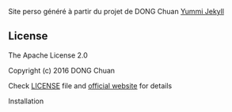 Site perso généré à partir du projet de DONG Chuan [Yummi Jekyll](https://github.com/DONGChuan/Yummy-Jekyll)

## License

The Apache License 2.0

Copyright (c) 2016 DONG Chuan

Check [LICENSE](https://github.com/DONGChuan/DONGChuan.github.io/blob/master/LICENSE) file and [official website](http://www.apache.org/licenses/LICENSE-2.0) for details

Installation